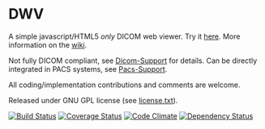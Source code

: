 DWV
===

A simple javascript/HTML5 _only_ DICOM web viewer. Try it [here](http://ivmartel.github.io/dwv/). 
More information on the [wiki](https://github.com/ivmartel/dwv/wiki).

Not fully DICOM compliant, 
see [Dicom-Support](https://github.com/ivmartel/dwv/wiki/Dicom-Support) for details. Can be directly integrated in PACS systems, see [Pacs-Support](https://github.com/ivmartel/dwv/wiki/Pacs-Support).

All coding/implementation contributions and comments are welcome.

Released under GNU GPL license (see [license.txt](license.txt)). 

[![Build Status](https://travis-ci.org/ivmartel/dwv.png)](https://travis-ci.org/ivmartel/dwv) [![Coverage Status](https://coveralls.io/repos/ivmartel/dwv/badge.png?branch=master)](https://coveralls.io/r/ivmartel/dwv?branch=master) [![Code Climate](https://codeclimate.com/github/ivmartel/dwv.png)](https://codeclimate.com/github/ivmartel/dwv) [![Dependency Status](https://david-dm.org/ivmartel/dwv.svg)](https://david-dm.org/ivmartel/dwv)

